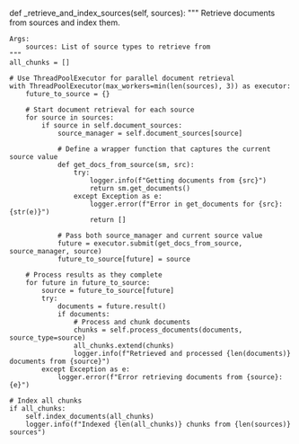 def _retrieve_and_index_sources(self, sources):
    """
    Retrieve documents from sources and index them.
    
    Args:
        sources: List of source types to retrieve from
    """
    all_chunks = []
    
    # Use ThreadPoolExecutor for parallel document retrieval
    with ThreadPoolExecutor(max_workers=min(len(sources), 3)) as executor:
        future_to_source = {}
        
        # Start document retrieval for each source
        for source in sources:
            if source in self.document_sources:
                source_manager = self.document_sources[source]
                
                # Define a wrapper function that captures the current source value
                def get_docs_from_source(sm, src):
                    try:
                        logger.info(f"Getting documents from {src}")
                        return sm.get_documents()
                    except Exception as e:
                        logger.error(f"Error in get_documents for {src}: {str(e)}")
                        return []
                
                # Pass both source_manager and current source value
                future = executor.submit(get_docs_from_source, source_manager, source)
                future_to_source[future] = source
        
        # Process results as they complete
        for future in future_to_source:
            source = future_to_source[future]
            try:
                documents = future.result()
                if documents:
                    # Process and chunk documents
                    chunks = self.process_documents(documents, source_type=source)
                    all_chunks.extend(chunks)
                    logger.info(f"Retrieved and processed {len(documents)} documents from {source}")
            except Exception as e:
                logger.error(f"Error retrieving documents from {source}: {e}")
    
    # Index all chunks
    if all_chunks:
        self.index_documents(all_chunks)
        logger.info(f"Indexed {len(all_chunks)} chunks from {len(sources)} sources")

